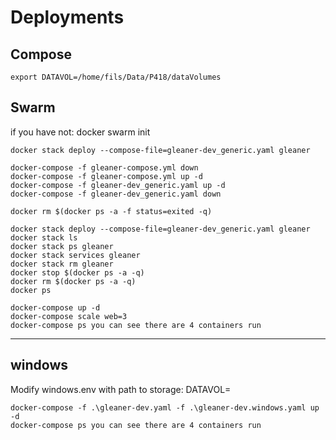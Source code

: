 # Deployments


## Compose

```
export DATAVOL=/home/fils/Data/P418/dataVolumes
```

## Swarm
if you have not:
docker swarm init

```
docker stack deploy --compose-file=gleaner-dev_generic.yaml gleaner

docker-compose -f gleaner-compose.yml down
docker-compose -f gleaner-compose.yml up -d
docker-compose -f gleaner-dev_generic.yaml up -d
docker-compose -f gleaner-dev_generic.yaml down

docker rm $(docker ps -a -f status=exited -q)

docker stack deploy --compose-file=gleaner-dev_generic.yaml gleaner
docker stack ls
docker stack ps gleaner
docker stack services gleaner
docker stack rm gleaner
docker stop $(docker ps -a -q)
docker rm $(docker ps -a -q)
docker ps
```

```
docker-compose up -d
docker-compose scale web=3
docker-compose ps you can see there are 4 containers run
```

-------
windows
----
Modify windows.env with path to storage: DATAVOL=
```
docker-compose -f .\gleaner-dev.yaml -f .\gleaner-dev.windows.yaml up -d
docker-compose ps you can see there are 4 containers run
```